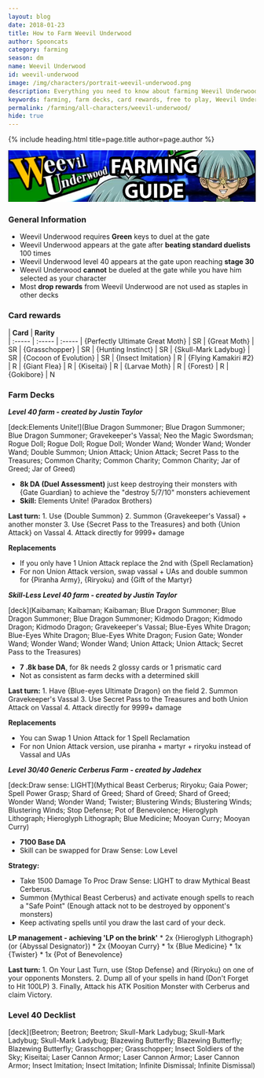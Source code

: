 ```yaml
---
layout: blog
date: 2018-01-23
title: How to Farm Weevil Underwood
author: Spooncats
category: farming
season: dm
name: Weevil Underwood
id: weevil-underwood
image: /img/characters/portrait-weevil-underwood.png
description: Everything you need to know about farming Weevil Underwood. His decklists, card rewards, top level farm decks with strategy information and free to play card replacements. This article will help you farm Weevil Underwood as efficiently as possible.
keywords: farming, farm decks, card rewards, free to play, Weevil Underwood
permalink: /farming/all-characters/weevil-underwood/
hide: true
---
```


{% include heading.html title=page.title author=page.author %}

![Weevil Banner](/img/content/events/weevil.png)

### General Information
* Weevil Underwood requires **Green** keys to duel at the gate
* Weevil Underwood appears at the gate after **beating standard duelists** 100 times
* Weevil Underwood level 40 appears at the gate upon reaching **stage 30**
* Weevil Underwood **cannot** be dueled at the gate while you have him selected as your character
* Most **drop rewards** from Weevil Underwood are not used as staples in other decks

### Card rewards

| **Card** |  **Rarity**  
| :----- | :----- | :----- 
| {Perfectly Ultimate Great Moth} | SR
| {Great Moth} | SR
| {Grasschopper} | SR
| {Hunting Instinct} | SR
| {Skull-Mark Ladybug} | SR
| {Cocoon of Evolution} | SR
| {Insect Imitation} | R
| {Flying Kamakiri #2} | R
| {Giant Flea} | R
| {Kiseitai} | R
| {Larvae Moth} | R
| {Forest} | R
| {Gokibore} | N

### Farm Decks
***Level 40 farm - created by Justin Taylor***

[deck:Elements Unite!](Blue Dragon Summoner; Blue Dragon Summoner; Blue Dragon Summoner; Gravekeeper's Vassal; Neo the Magic Swordsman; Rogue Doll; Rogue Doll; Rogue Doll; Wonder Wand; Wonder Wand; Wonder Wand; Double Summon; Union Attack; Union Attack; Secret Pass to the Treasures; Common Charity; Common Charity; Common Charity; Jar of Greed; Jar of Greed)


* **8k DA (Duel Assessment)** just keep destroying their monsters with {Gate Guardian} to achieve the "destroy 5/7/10" monsters achievement
* **Skill:** Elements Unite! (Paradox Brothers)

**Last turn:** 
		1. Use {Double Summon}
		2. Summon {Gravekeeper's Vassal} + another monster
		3. Use {Secret Pass to the Treasures} and both {Union Attack} on Vassal 
		4. Attack directly for 9999+ damage
	
**Replacements**
* If you only have 1 Union Attack replace the 2nd with {Spell Reclamation}
* For non Union Attack version, swap vassal + UAs and double summon for {Piranha Army}, {Riryoku} and {Gift of the Martyr}

***Skill-Less Level 40 farm - created by Justin Taylor***

[deck](Kaibaman; Kaibaman; Kaibaman; Blue Dragon Summoner; Blue Dragon Summoner; Blue Dragon Summoner; Kidmodo Dragon; Kidmodo Dragon; Kidmodo Dragon; Gravekeeper's Vassal; Blue-Eyes White Dragon; Blue-Eyes White Dragon; Blue-Eyes White Dragon; Fusion Gate; Wonder Wand; Wonder Wand; Wonder Wand; Union Attack; Union Attack; Secret Pass to the Treasures)

* **7 .8k base DA**, for 8k needs 2 glossy cards or 1 prismatic card
* Not as consistent as farm decks with a determined skill

**Last turn:** 
		1. Have {Blue-eyes Ultimate Dragon} on the field
		2. Summon Gravekeeper's Vassal 
		3. Use Secret Pass to the Treasures and both Union Attack on Vassal 
		4. Attack directly for 9999+ damage
 
**Replacements**
* You can Swap 1 Union Attack for 1 Spell Reclamation
* For non Union Attack version, use piranha + martyr + riryoku instead of Vassal and UAs

***Level 30/40 Generic Cerberus Farm - created by Jadehex***

[deck:Draw sense: LIGHT](Mythical Beast Cerberus; Riryoku; Gaia Power; Spell Power Grasp; Shard of Greed; Shard of Greed; Shard of Greed; Wonder Wand; Wonder Wand; Twister; Blustering Winds; Blustering Winds; Blustering Winds; Stop Defense; Pot of Benevolence; Hieroglyph Lithograph; Hieroglyph Lithograph; Blue Medicine; Mooyan Curry; Mooyan Curry)

* **7100 Base DA**
* Skill can be swapped for Draw Sense: Low Level

**Strategy:**
* Take 1500 Damage To Proc Draw Sense: LIGHT to draw Mythical Beast Cerberus.
* Summon {Mythical Beast Cerberus} and activate enough spells to reach a "Safe Point" (Enough attack not to be destroyed by opponent's monsters)
* Keep activating spells until you draw the last card of your deck.

 **LP management - achieving 'LP on the brink'**
	*  2x {Hieroglyph Lithograph} (or {Abyssal Designator})
	* 2x {Mooyan Curry}
	* 1x {Blue Medicine}
	*	1x {Twister}
	*	1x {Pot of Benevolence}
	
**Last turn:** 
		1. On Your Last Turn, use {Stop Defense} and {Riryoku} on one of your opponents Monsters.
		2. Dump all of your spells in hand (Don't Forget to Hit 100LP)
		3. Finally, Attack his ATK Position Monster with Cerberus and claim Victory.

### Level 40 Decklist

[deck](Beetron; Beetron; Beetron; Skull-Mark Ladybug; Skull-Mark Ladybug; Skull-Mark Ladybug; Blazewing Butterfly; Blazewing Butterfly; Blazewing Butterfly; Grasschopper; Grasschopper; Insect Soldiers of the Sky; Kiseitai; Laser Cannon Armor; Laser Cannon Armor; Laser Cannon Armor; Insect Imitation; Insect Imitation; Infinite Dismissal; Infinite Dismissal)
